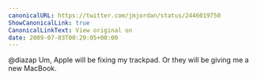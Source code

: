 ```yaml
---
canonicalURL: https://twitter.com/jmjordan/status/2446019750
ShowCanonicalLink: true
CanonicalLinkText: View original on
date: 2009-07-03T00:29:05+00:00
---
```

@diazap Um, Apple will be fixing my trackpad. Or they will be giving me a new MacBook.